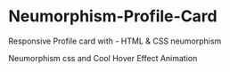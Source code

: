 # Neumorphism-Profile-Card
Responsive Profile card with - HTML &amp; CSS neumorphism

Neumorphism css and Cool Hover Effect Animation 
